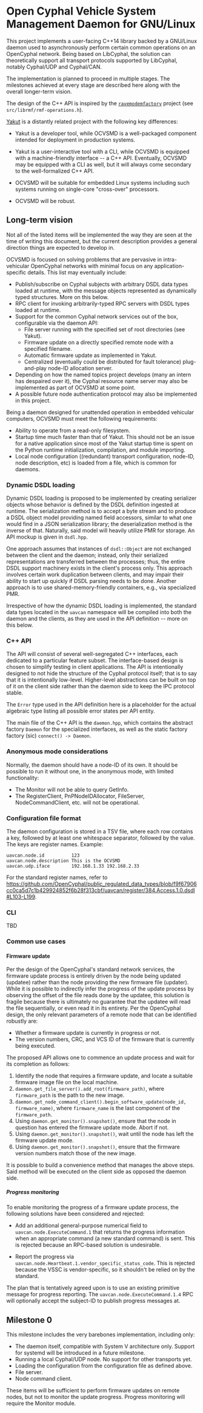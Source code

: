 # Open Cyphal Vehicle System Management Daemon for GNU/Linux

This project implements a user-facing C++14 library backed by a GNU/Linux daemon used to asynchronously perform certain common operations on an OpenCyphal network. Being based on LibCyphal, the solution can theoretically support all transport protocols supported by LibCyphal, notably Cyphal/UDP and Cyphal/CAN.

The implementation is planned to proceed in multiple stages. The milestones achieved at every stage are described here along with the overall longer-term vision.

The design of the C++ API is inspired by the [`ravemodemfactory`](https://github.com/aleksander0m/ravemodemfactory) project (see `src/librmf/rmf-operations.h`).

[Yakut](https://github.com/OpenCyphal/yakut) is a distantly related project with the following key differences:

- Yakut is a developer tool, while OCVSMD is a well-packaged component intended for deployment in production systems.

- Yakut is a user-interactive tool with a CLI, while OCVSMD is equipped with a machine-friendly interface -- a C++ API. Eventually, OCVSMD may be equipped with a CLI as well, but it will always come secondary to the well-formalized C++ API.

- OCVSMD will be suitable for embedded Linux systems including such systems running on single-core "cross-over" processors.

- OCVSMD will be robust.

## Long-term vision

Not all of the listed items will be implemented the way they are seen at the time of writing this document, but the current description provides a general direction things are expected to develop in.

OCVSMD is focused on solving problems that are pervasive in intra-vehicular OpenCyphal networks with minimal focus on any application-specific details. This list may eventually include:

- Publish/subscribe on Cyphal subjects with arbitrary DSDL data types loaded at runtime, with the message objects represented as dynamically typed structures. More on this below.
- RPC client for invoking arbitrarily-typed RPC servers with DSDL types loaded at runtime.
- Support for the common Cyphal network services out of the box, configurable via the daemon API:
  - File server running with the specified set of root directories (see Yakut).
  - Firmware update on a directly specified remote node with a specified filename.
  - Automatic firmware update as implemented in Yakut.
  - Centralized (eventually could be distributed for fault tolerance) plug-and-play node-ID allocation server.
- Depending on how the named topics project develops (many an intern has despaired over it), the Cyphal resource name server may also be implemented as part of OCVSMD at some point.
- A possible future node authentication protocol may also be implemented in this project.

Being a daemon designed for unattended operation in embedded vehicular computers, OCVSMD must meet the following requirements:

- Ability to operate from a read-only filesystem.
- Startup time much faster than that of Yakut. This should not be an issue for a native application since most of the Yakut startup time is spent on the Python runtime initialization, compilation, and module importing.
- Local node configuration ((redundant) transport configuration, node-ID, node description, etc) is loaded from a file, which is common for daemons.

### Dynamic DSDL loading

Dynamic DSDL loading is proposed to be implemented by creating serializer objects whose behavior is defined by the DSDL definition ingested at runtime. The serialization method is to accept a byte stream and to produce a DSDL object model providing named field accessors, similar to what one would find in a JSON serialization library; the deserialization method is the inverse of that. Naturally, said model will heavily utilize PMR for storage. An API mockup is given in `dsdl.hpp`.

One approach assumes that instances of `dsdl::Object` are not exchanged between the client and the daemon; instead, only their serialized representations are transferred between the processes; thus, the entire DSDL support machinery exists in the client's process only. This approach involves certain work duplication between clients, and may impair their ability to start up quickly if DSDL parsing needs to be done. Another approach is to use shared-memory-friendly containers, e.g., via specialized PMR.

Irrespective of how the dynamic DSDL loading is implemented, the standard data types located in the `uavcan` namespace will be compiled into both the daemon and the clients, as they are used in the API definition -- more on this below.

### C++ API

The API will consist of several well-segregated C++ interfaces, each dedicated to a particular feature subset. The interface-based design is chosen to simplify testing in client applications. The API is intentionally designed to not hide the structure of the Cyphal protocol itself; that is to say that it is intentionally low-level. Higher-level abstractions can be built on top of it on the client side rather than the daemon side to keep the IPC protocol stable.

The `Error` type used in the API definition here is a placeholder for the actual algebraic type listing all possible error states per API entity.

The main file of the C++ API is the `daemon.hpp`, which contains the abstract factory `Daemon` for the specialized interfaces, as well as the static factory factory (sic) `connect() -> Daemon`.

### Anonymous mode considerations

Normally, the daemon should have a node-ID of its own. It should be possible to run it without one, in the anonymous mode, with limited functionality:

- The Monitor will not be able to query GetInfo.
- The RegisterClient, PnPNodeIDAllocator, FileServer, NodeCommandClient, etc. will not be operational.

### Configuration file format

The daemon configuration is stored in a TSV file, where each row contains a key, followed by at least one whitespace separator, followed by the value. The keys are register names. Example:

```tsv
uavcan.node.id          123
uavcan.node.description This is the OCVSMD
uavcan.udp.iface        192.168.1.33 192.168.2.33
```

For the standard register names, refer to <https://github.com/OpenCyphal/public_regulated_data_types/blob/f9f67906cc0ca5d7c1b429924852f6b28f313cbf/uavcan/register/384.Access.1.0.dsdl#L103-L199>.

### CLI

TBD

### Common use cases

#### Firmware update

Per the design of the OpenCyphal's standard network services, the firmware update process is entirely driven by the node being updated (updatee) rather than the node providing the new firmware file (updater). While it is possible to indirectly infer the progress of the update process by observing the offset of the file reads done by the updatee, this solution is fragile because there is ultimately no guarantee that the updatee will read the file sequentially, or even read it in its entirety. Per the OpenCyphal design, the only relevant parameters of a remote node that can be identified robustly are:

- Whether a firmware update is currently in progress or not.
- The version numbers, CRC, and VCS ID of the firmware that is currently being executed.

The proposed API allows one to commence an update process and wait for its completion as follows:

1. Identify the node that requires a firmware update, and locate a suitable firmware image file on the local machine.
2. `daemon.get_file_server().add_root(firmware_path)`, where `firmware_path` is the path to the new image.
3. `daemon.get_node_command_client().begin_software_update(node_id, firmware_name)`, where `firmware_name` is the last component of the `firmware_path`.
4. Using `daemon.get_monitor().snapshot()`, ensure that the node in question has entered the firmware update mode. Abort if not.
5. Using `daemon.get_monitor().snapshot()`, wait until the node has left the firmware update mode.
6. Using `daemon.get_monitor().snapshot()`, ensure that the firmware version numbers match those of the new image.

It is possible to build a convenience method that manages the above steps. Said method will be executed on the client side as opposed the daemon side.

##### Progress monitoring

To enable monitoring the progress of a firmware update process, the following solutions have been considered and rejected:

- Add an additional general-purpose numerical field to `uavcan.node.ExecuteCommand.1` that returns the progress information when an appropriate command (a new standard command) is sent. This is rejected because an RPC-based solution is undesirable.

- Report the progress via `uavcan.node.Heartbeat.1.vendor_specific_status_code`. This is rejected because the VSSC is vendor-specific, so it shouldn't be relied on by the standard.

The plan that is tentatively agreed upon is to use an existing primitive message for progress reporting. The `uavcan.node.ExecuteCommand.1.4` RPC will optionally accept the subject-ID to publish progress messages at.

## Milestone 0

This milestone includes the very barebones implementation, including only:

- The daemon itself, compatible with System V architecture only. Support for systemd will be introduced in a future milestone.
- Running a local Cyphal/UDP node. No support for other transports yet.
- Loading the configuration from the configuration file as defined above.
- File server.
- Node command client.

These items will be sufficient to perform firmware updates on remote nodes, but not to monitor the update progress. Progress monitoring will require the Monitor module.
